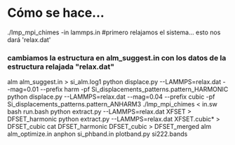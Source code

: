 # Cómo se hace...
./lmp_mpi_chimes -in lammps.in  #primero relajamos el sistema... esto nos dará 'relax.dat'
### cambiamos la estructura en alm_suggest.in con los datos de la estructura relajada "relax.dat"
alm alm_suggest.in > si_alm.log1
python displace.py --LAMMPS=relax.dat --mag=0.01 --prefix harm  -pf Si_displacements_patterns.pattern_HARMONIC
python displace.py --LAMMPS=relax.dat --mag=0.04 --prefix cubic  -pf Si_displacements_patterns.pattern_ANHARM3
./lmp_mpi_chimes < in.sw
bash run.bash
python extract.py --LAMMPS=relax.dat XFSET > DFSET_harmonic
python extract.py --LAMMPS=relax.dat XFSET.cubic* > DFSET_cubic
cat DFSET_harmonic DFSET_cubic > DFSET_merged
alm alm_optimize.in
anphon si_phband.in
plotband.py si222.bands
